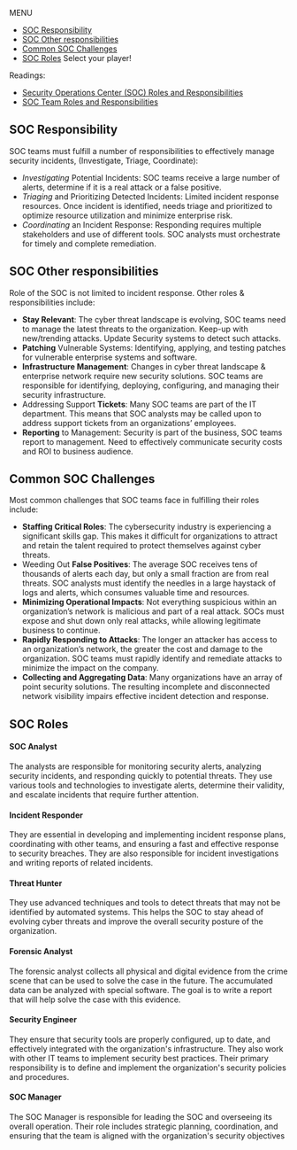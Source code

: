 MENU 
- [SOC Responsibility](#soc-responsibility)
- [SOC Other responsibilities](#soc-other-responsibilities)
- [Common SOC Challenges](#common-soc-challenges)
- [SOC Roles](#soc-roles) Select your player!

Readings:
- [Security Operations Center (SOC) Roles and Responsibilities](https://www.checkpoint.com/cyber-hub/threat-prevention/what-is-soc/security-operations-center-soc-roles-and-responsibilities/)
- [SOC Team Roles and Responsibilities](https://www.letsdefend.io/blog/soc-team-roles-and-responsibilities)

## SOC Responsibility
SOC teams must fulfill a number of responsibilities to effectively manage security incidents, (Investigate, Triage, Coordinate):
- _Investigating_ Potential Incidents: SOC teams receive a large number of alerts, determine if it is a real attack or a false positive.
- _Triaging_ and Prioritizing Detected Incidents: Limited incident response resources. Once incident is identified, needs triage and prioritized to optimize resource utilization and minimize enterprise risk.
- _Coordinating_ an Incident Response: Responding requires multiple stakeholders and use of different tools. SOC analysts must orchestrate for timely and complete remediation.

## SOC Other responsibilities
Role of the SOC is not limited to incident response. Other roles & responsibilities include:
- __Stay Relevant__: The cyber threat landscape is evolving, SOC teams need to manage the latest threats to the organization. Keep-up with new/trending attacks. Update Security systems to detect such attacks.
- __Patching__ Vulnerable Systems: Identifying, applying, and testing patches for vulnerable enterprise systems and software.
- __Infrastructure Management__: Changes in cyber threat landscape & enterprise network require new security solutions. SOC teams are responsible for identifying, deploying, configuring, and managing their security infrastructure.
- Addressing Support __Tickets__: Many SOC teams are part of the IT department. This means that SOC analysts may be called upon to address support tickets from an organizations’ employees.
- __Reporting__ to Management: Security is part of the business, SOC teams report to management. Need to effectively communicate security costs and ROI to business audience.

## Common SOC Challenges
Most common challenges that SOC teams face in fulfilling their roles include:
- __Staffing Critical Roles__: The cybersecurity industry is experiencing a significant skills gap. This makes it difficult for organizations to attract and retain the talent required to protect themselves against cyber threats.
- Weeding Out __False Positives__: The average SOC receives tens of thousands of alerts each day, but only a small fraction are from real threats. SOC analysts must identify the needles in a large haystack of logs and alerts, which consumes valuable time and resources.
- __Minimizing Operational Impacts__: Not everything suspicious within an organization’s network is malicious and part of a real attack. SOCs must expose and shut down only real attacks, while allowing legitimate business to continue.
- __Rapidly Responding to Attacks__: The longer an attacker has access to an organization’s network, the greater the cost and damage to the organization. SOC teams must rapidly identify and remediate attacks to minimize the impact on the company.
- __Collecting and Aggregating Data__: Many organizations have an array of point security solutions. The resulting incomplete and disconnected network visibility impairs effective incident detection and response.



## SOC Roles


#### SOC Analyst

The analysts are responsible for monitoring security alerts, analyzing security incidents, and responding quickly to potential threats. They use various tools and technologies to investigate alerts, determine their validity, and escalate incidents that require further attention.

#### Incident Responder

They are essential in developing and implementing incident response plans, coordinating with other teams, and ensuring a fast and effective response to security breaches. They are also responsible for incident investigations and writing reports of related incidents.

#### Threat Hunter

They use advanced techniques and tools to detect threats that may not be identified by automated systems. This helps the SOC to stay ahead of evolving cyber threats and improve the overall security posture of the organization.

#### Forensic Analyst

The forensic analyst collects all physical and digital evidence from the crime scene that can be used to solve the case in the future. The accumulated data can be analyzed with special software. The goal is to write a report that will help solve the case with this evidence.

#### Security Engineer

They ensure that security tools are properly configured, up to date, and effectively integrated with the organization's infrastructure. They also work with other IT teams to implement security best practices. Their primary responsibility is to define and implement the organization's security policies and procedures.

#### SOC Manager

The SOC Manager is responsible for leading the SOC and overseeing its overall operation. Their role includes strategic planning, coordination, and ensuring that the team is aligned with the organization's security objectives
